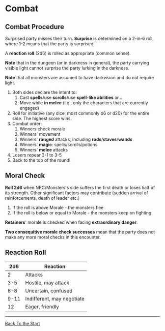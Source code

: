 # Combat

## Combat Procedure 

Surprised party misses their turn. **Surprise** is determined on a 2-in-6 roll, where 1-2 means that the party is surprised.

A **reaction roll** (2d6) is rolled as appropriate (common sense).

**Note** that in the dungeon (or in darkness in general), the party carrying visible light cannot surprise the party lurking in the darkness.

**Note** that all monsters are assumed to have darkvision and do not require light.

1. Both sides declare the intent to:
	1. Cast **spells**/use **scrolls**/use **spell-like abilities** or...
	2. Move while **in melee** (i.e., only the characters that are currently engaged)
2. Roll for initiative (any dice, most commonly d6 or d20) for the entire side. The highest score wins.
3. Combat order:
	1. Winners check morale
	2. Winners' movement
	3. Winners' **ranged** attacks, including **rods**/**staves**/**wands**
	4. Winners' **magic**: spells/scrolls/potions
	5. Winners' **melee** attacks
4. Losers repear 3-1 to 3-5
5. Back to the top of the round! 

## Moral Check 

**Roll 2d6** when NPC/Monsters's side suffers the first death or loses half of its strength. Other significant factors may contribute (sudden arrival of reinforcements, death of leader etc.)

1. If the roll is above Morale - the monsters flee
2. If the roll is below or equal to Morale - the monsters keep on fighting

**Retainers**' morale is checked when facing **extraordinary danger**.

**Two consequitive morale check successes** mean that the party does not make any more moral checks in this encounter.

## Reaction Roll

| 2d6 | Reaction | 
| --- | --- | 
| 2 | Attacks | 
| 3-5 | Hostile, may attack | 
| 6-8 | Uncertain, confused | 
| 9-11 | Indifferent, may negotiate | 
| 12 | Eager, friendly | 


---

[Back To the Start](https://kickmaniac.github.io/av-knave-2e-hack-rules/)
